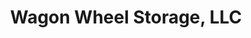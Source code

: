 ---
title: "Wagon Wheel Storage, LLC"
url: /centennial/wagon-wheel-storage-llc/
shop: storage rental
---